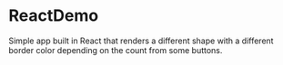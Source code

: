 # ReactDemo
Simple app built in React that renders a different shape with a different border color depending on the count from some buttons.
